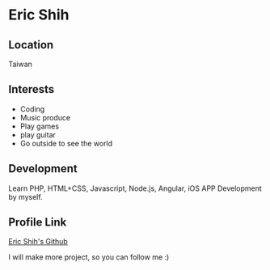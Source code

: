 # Eric Shih

## Location
Taiwan

## Interests
 - Coding
 - Music produce
 - Play games
 - play guitar
 - Go outside to see the world

## Development

Learn PHP, HTML+CSS, Javascript, Node.js, Angular, iOS APP Development by myself.

## Profile Link

[Eric Shih's Github](https://github.com/eric12345566/)

I will make more project, so you can follow me :)
